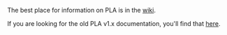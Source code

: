 The best place for information on PLA is in the [wiki](https://github.com/leenooks/phpLDAPadmin/wiki).

If you are looking for the old PLA v1.x documentation, you'll find that [here](http://old-doc.phpldapadmin.org).

<script>
window.location.href = 'https://github.com/leenooks/phpLDAPadmin/wiki';
</script>
